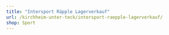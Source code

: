 ```yaml
---
title: "Intersport Räpple Lagerverkauf"
url: /kirchheim-unter-teck/intersport-raepple-lagerverkauf/
shop: Sport
---
```

